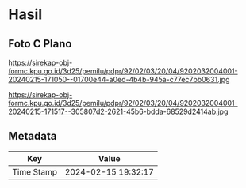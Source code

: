 # Hasil

## Foto C Plano

https://sirekap-obj-formc.kpu.go.id/3d25/pemilu/pdpr/92/02/03/20/04/9202032004001-20240215-171050--01700e44-a0ed-4b4b-945a-c77ec7bb0631.jpg

https://sirekap-obj-formc.kpu.go.id/3d25/pemilu/pdpr/92/02/03/20/04/9202032004001-20240215-171517--305807d2-2621-45b6-bdda-68529d2414ab.jpg


## Metadata

| Key        | Value               |
| ---------- | ------------------- |
| Time Stamp | 2024-02-15 19:32:17 |



